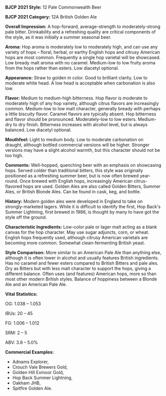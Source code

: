 <b>BJCP 2021 Style:</b> 12 Pale Commonwealth Beer

<b>BJCP 2021 Category:</b> 12A British Golden Ale

<b>Overall Impression:</b> A hop-forward, average-strength to
moderately-strong pale bitter. Drinkability and a refreshing
quality are critical components of the style, as it was initially a
summer seasonal beer.

<b>Aroma:</b> Hop aroma is moderately low to moderately high, and
can use any variety of hops – floral, herbal, or earthy English
hops and citrusy American hops are most common. Frequently
a single hop varietal will be showcased. Low bready malt aroma
with no caramel. Medium-low to low fruity aroma from the
hops rather than esters. Low diacetyl optional.

<b>Appearance:</b> Straw to golden in color. Good to brilliant
clarity. Low to moderate white head. A low head is acceptable
when carbonation is also low.

<b>Flavor:</b> Medium to medium-high bitterness. Hop flavor is
moderate to moderately high of any hop variety, although
citrus flavors are increasingly common. Medium-low to low
malt character, generally bready with perhaps a little biscuity
flavor. Caramel flavors are typically absent. Hop bitterness and
flavor should be pronounced. Moderately-low to low esters.
Medium-dry to dry finish. Bitterness increases with alcohol
level, but is always balanced. Low diacetyl optional.

<b>Mouthfeel:</b> Light to medium body. Low to moderate
carbonation on draught, although bottled commercial versions
will be higher. Stronger versions may have a slight alcohol
warmth, but this character should not be too high.

<b>Comments:</b> Well-hopped, quenching beer with an emphasis
on showcasing hops. Served colder than traditional bitters, this
style was originally positioned as a refreshing summer beer,
but is now often brewed year-round. Once brewed with English
hops, increasingly American citrus-flavored hops are used.
Golden Ales are also called Golden Bitters, Summer Ales, or
British Blonde Ales. Can be found in cask, keg, and bottle.

<b>History:</b> Modern golden ales were developed in England to
take on strongly-marketed lagers. While it is difficult to identify
the first, Hop Back's Summer Lightning, first brewed in 1986,
is thought by many to have got the style off the ground.

<b>Characteristic Ingredients:</b> Low-color pale or lager malt
acting as a blank canvas for the hop character. May use sugar
adjuncts, corn, or wheat. English hops frequently used,
although citrusy American varietals are becoming more
common. Somewhat clean-fermenting British yeast.

<b>Style Comparison:</b> More similar to an American Pale Ale
than anything else, although it is often lower in alcohol and
usually features British ingredients. Has no caramel and fewer
esters compared to British Bitters and pale ales. Dry as Bitters
but with less malt character to support the hops, giving a
different balance. Often uses (and features) American hops,
more so than most other modern British styles. Balance of
hoppiness between a Blonde Ale and an American Pale Ale.

<b>Vital Statistics:</b>

OG: 1.038 – 1.053

IBUs: 20 – 45

FG: 1.006 – 1.012

SRM: 2 – 5

ABV: 3.8 – 5.0%

<b>Commercial Examples:</b>
- Adnams Explorer,
- Crouch Vale Brewers Gold,
- Golden Hill Exmoor Gold,
- Hop Back Summer Lightning,
- Oakham JHB,
- Spitfire Golden Ale.
